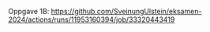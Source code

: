 Oppgave 1B: https://github.com/SveinungUlstein/eksamen-2024/actions/runs/11953160394/job/33320443419